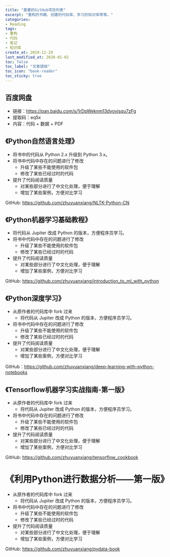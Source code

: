 ```yaml
---
title: "重要的GitHub项目列表"
excerpt: "重构的书籍、创建的代码库、学习的知识库等等。"
categories:
- Reading
tags:
- 重构
- 代码
- 笔记
- 知识库
create_at: 2019-12-29
last_modified_at: 2020-01-02
toc: false
toc_label: "文章提纲"
toc_icon: "book-reader"
toc_sticky: true
---
```


## 百度网盘

- 链接：https://pan.baidu.com/s/1rDpWeknm13dyoyjsqu7zFg 
- 提取码：eq5x 
- 内容：代码 + 数据 + PDF


## 《Python自然语言处理》

- 将书中的代码从 Python 2.x 升级到 Python 3.x。
- 将书中代码中存在的问题进行了修改
  - 升级了某些不能使用的软件包
  - 修改了某些已经过时的代码
- 提升了代码阅读质量
  - 对某些部分进行了中文化处理，便于理解
  - 增加了某些案例，方便对比学习

GitHub: https://github.com/zhuyuanxiang/NLTK-Python-CN

## 《Python机器学习基础教程》
- 将代码从 Jupiter 改成 Python 的版本，方便程序员学习。
- 将书中代码中存在的问题进行了修改
  - 升级了某些不能使用的软件包
  - 修改了某些已经过时的代码
- 提升了代码阅读质量
  - 对某些部分进行了中文化处理，便于理解
  - 增加了某些案例，方便对比学习

GitHub: https://github.com/zhuyuanxiang/introduction_to_ml_with_python

## 《Python深度学习》

- 从原作者的代码库中 fork 过来
  - 将代码从 Jupiter 改成 Python 的版本，方便程序员学习。
- 将书中代码中存在的问题进行了修改
  - 升级了某些不能使用的软件包
  - 修改了某些已经过时的代码
- 提升了代码阅读质量
  - 对某些部分进行了中文化处理，便于理解
  - 增加了某些案例，方便对比学习

GitHub：https://github.com/zhuyuanxiang/deep-learning-with-python-notebooks


## 《Tensorflow机器学习实战指南-第一版》

- 从原作者的代码库中 fork 过来
  - 将代码从 Jupiter 改成 Python 的版本，方便程序员学习。
- 将书中代码中存在的问题进行了修改
  - 升级了某些不能使用的软件包
  - 修改了某些已经过时的代码
- 提升了代码阅读质量
  - 对某些部分进行了中文化处理，便于理解
  - 增加了某些案例，方便对比学习

GitHub: https://github.com/zhuyuanxiang/tensorflow_cookbook

# 《利用Python进行数据分析——第一版》
- 从原作者的代码库中 fork 过来
  - 将代码从 Jupiter 改成 Python 的版本，方便程序员学习。
- 将书中代码中存在的问题进行了修改
  - 升级了某些不能使用的软件包
  - 修改了某些已经过时的代码
- 提升了代码阅读质量
  - 对某些部分进行了中文化处理，便于理解
  - 增加了某些案例，方便对比学习

GitHub: https://github.com/zhuyuanxiang/pydata-book